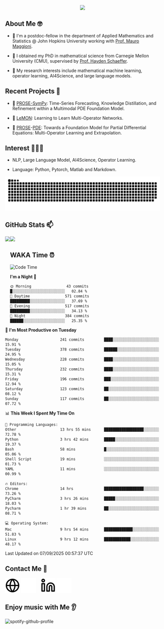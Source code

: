 

<div align="center">
<!--   <h3>Hi there 👋, I'm Jingmin Sun (孙婧旻)</h3> -->
  <img src="https://readme-typing-svg.demolab.com?font=Inconsolata&weight=500&size=50&pause=1000&color=787062&center=true&vCenter=true&repeat=true&random=false&width=1300&height=140&lines=%E2%9C%A9+Hi+there%21+I'm+Jingmin+Sun+%E2%9C%A9;%E5%A4%A7%E5%AE%B6%F0%9F%90%92%E5%91%80+%E8%BF%99%E9%87%8C%E6%98%AF%E5%B0%8F%E5%AD%99%F0%9F%8C%83" />

</div>

## About Me 🤓 
- 👀 I'm a postdoc-fellow in the department of Applied Mathematics and Statistics @ John Hopkins University working with <a href="https://mauromaggioni.duckdns.org/" target="_blank">Prof. Mauro Maggioni</a>.

- 🌱 I obtained my PhD in mathematical science from Carnegie Mellon University (CMU), supervised by  <a href="https://sites.google.com/view/haydenschaeffer/" target="_blank">Prof. Hayden Schaeffer</a>.

- 💬 My research interests include mathematical machine learning, operator learning, AI4Science, and large language models.

## Recent Projects 📒
- 🔭 <a href="https://github.com/JingminSun/prose_v1" target="_blank">PROSE-SymPy</a>: Time-Series Forecasting, Knowledge Distillation, and Refinement within a Multimodal PDE Foundation Model.

- 🔭 <a href="https://github.com/JingminSun/LeMON_PROSE" target="_blank"> LeMON</a>:  Learning to Learn Multi-Operator Networks.

- 🔭 <a href="https://github.com/JingminSun/prose" target="_blank">PROSE</a>-<a href="https://github.com/JingminSun/prose_v1" target="_blank">PDE</a>: Towards a Foundation Model for Partial Differential Equations: Multi-Operator Learning and Extrapolation.
  
## Interest 👨🏽‍💻
- NLP, Large Language Model, AI4Science, Operator Learning.

- Language: Python, Pytorch, Matlab and Markdown.
<picture>
  <source media="(prefers-color-scheme: dark)" srcset="https://raw.githubusercontent.com/JingminSun/JingminSun/output/github-contribution-grid-snake-dark.svg">
  <source media="(prefers-color-scheme: light)" srcset="https://raw.githubusercontent.com/JingminSun/JingminSun/output/github-contribution-grid-snake.svg">
  <img alt="github contribution grid snake animation" src="https://raw.githubusercontent.com/JingminSun/JingminSun/output/github-contribution-grid-snake.svg">
</picture>

## GitHub Stats 📫

<div>
  <img height="170" align="left" src="https://github-readme-stats-three-nu-80.vercel.app/api?username=JingminSun&show_icons=true&theme=transparent&count_private=true&rank_icon=github&include_all_commits=true" />
  <img height="170" src="https://github-readme-stats-three-nu-80.vercel.app/api/top-langs/?username=JingminSun&hide_langs_below=1&theme=transparent&line_height=27&layout=compact&count_private=true" />
</div>

## WAKA Time ⏰

<!--START_SECTION:waka-->
![Code Time](http://img.shields.io/badge/Code%20Time-158%20hrs%2014%20mins-blue)

**I'm a Night 🦉** 

```text
🌞 Morning                43 commits          █░░░░░░░░░░░░░░░░░░░░░░░░   02.84 % 
🌆 Daytime                571 commits         █████████░░░░░░░░░░░░░░░░   37.69 % 
🌃 Evening                517 commits         █████████░░░░░░░░░░░░░░░░   34.13 % 
🌙 Night                  384 commits         ██████░░░░░░░░░░░░░░░░░░░   25.35 % 
```
📅 **I'm Most Productive on Tuesday** 

```text
Monday                   241 commits         ████░░░░░░░░░░░░░░░░░░░░░   15.91 % 
Tuesday                  378 commits         ██████░░░░░░░░░░░░░░░░░░░   24.95 % 
Wednesday                228 commits         ████░░░░░░░░░░░░░░░░░░░░░   15.05 % 
Thursday                 232 commits         ████░░░░░░░░░░░░░░░░░░░░░   15.31 % 
Friday                   196 commits         ███░░░░░░░░░░░░░░░░░░░░░░   12.94 % 
Saturday                 123 commits         ██░░░░░░░░░░░░░░░░░░░░░░░   08.12 % 
Sunday                   117 commits         ██░░░░░░░░░░░░░░░░░░░░░░░   07.72 % 
```


📊 **This Week I Spent My Time On** 

```text
💬 Programming Languages: 
Other                    13 hrs 55 mins      ██████████████████░░░░░░░   72.78 % 
Python                   3 hrs 42 mins       █████░░░░░░░░░░░░░░░░░░░░   19.37 % 
Bash                     58 mins             █░░░░░░░░░░░░░░░░░░░░░░░░   05.06 % 
Shell Script             19 mins             ░░░░░░░░░░░░░░░░░░░░░░░░░   01.73 % 
YAML                     11 mins             ░░░░░░░░░░░░░░░░░░░░░░░░░   00.99 % 

🔥 Editors: 
Chrome                   14 hrs              ██████████████████░░░░░░░   73.26 % 
PyCharm                  3 hrs 26 mins       █████░░░░░░░░░░░░░░░░░░░░   18.03 % 
Pycharm                  1 hr 39 mins        ██░░░░░░░░░░░░░░░░░░░░░░░   08.71 % 

💻 Operating System: 
Mac                      9 hrs 54 mins       █████████████░░░░░░░░░░░░   51.83 % 
Linux                    9 hrs 12 mins       ████████████░░░░░░░░░░░░░   48.17 % 
```


 Last Updated on 07/09/2025 00:57:37 UTC
<!--END_SECTION:waka-->


## Contact Me 👯

[![website](./img/globe-light.svg)](https://jingminsun.github.io#gh-light-mode-only)
[![website](./img/globe-dark.svg)](https://jingminsun.github.io#gh-dark-mode-only)
&nbsp;&nbsp;
[![website](./img/linkedin-light.svg)](https://linkedin.com/in/jingmin-sun-529ab816b/#gh-light-mode-only)
[![website](./img/linkedin-dark.svg)](https://linkedin.com/in/jingmin-sun-529ab816b#gh-dark-mode-only)

## Enjoy music with Me 👂
![spotify-github-profile](https://spotify-github-profile.kittinanx.com/api/view?uid=316omdldpvpn3opl3jut4pxkmize&cover_image=false&theme=default&show_offline=false&background_color=121212&interchange=false)

